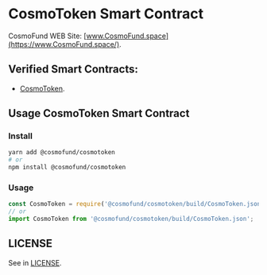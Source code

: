 # CosmoToken Smart Contract
CosmoFund WEB Site: [www.CosmoFund.space](https://www.CosmoFund.space/).

## Verified Smart Contracts:
- [CosmoToken](https://etherscan.io/token/0x27cd7375478F189bdcF55616b088BE03d9c4339c).


## Usage CosmoToken Smart Contract
### Install
```bash
yarn add @cosmofund/cosmotoken
# or
npm install @cosmofund/cosmotoken
```

### Usage
```js
const CosmoToken = require('@cosmofund/cosmotoken/build/CosmoToken.json');
// or
import CosmoToken from '@cosmofund/cosmotoken/build/CosmoToken.json';
```


## LICENSE
See in [LICENSE](/LICENSE).
